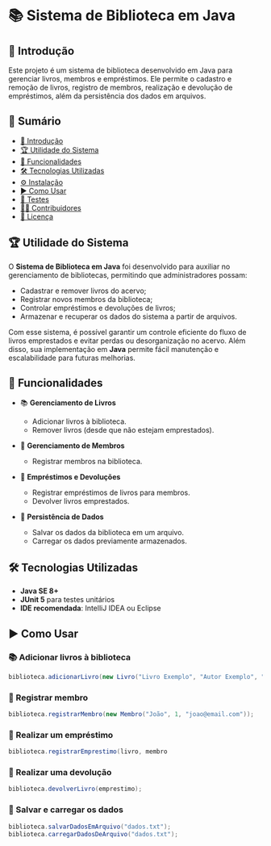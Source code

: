 # 📚 Sistema de Biblioteca em Java

## 📖 Introdução
Este projeto é um sistema de biblioteca desenvolvido em Java para gerenciar livros, membros e empréstimos. Ele permite o cadastro e remoção de livros, registro de membros, realização e devolução de empréstimos, além da persistência dos dados em arquivos.

## 📑 Sumário
- [📖 Introdução](#-introdução)
- [🏆 Utilidade do Sistema](#-utilidade-do-sistema)
- [🚀 Funcionalidades](#-funcionalidades)
- [🛠️ Tecnologias Utilizadas](#-tecnologias-utilizadas)
- [⚙️ Instalação](#-instalação)
- [▶️ Como Usar](#️-como-usar)
- [🧪 Testes](#-testes)
- [👨‍💻 Contribuidores](#-contribuidores)
- [📜 Licença](#-licença)

## 🏆 Utilidade do Sistema

O **Sistema de Biblioteca em Java** foi desenvolvido para auxiliar no gerenciamento de bibliotecas, permitindo que administradores possam:
- Cadastrar e remover livros do acervo;
- Registrar novos membros da biblioteca;
- Controlar empréstimos e devoluções de livros;
- Armazenar e recuperar os dados do sistema a partir de arquivos.

Com esse sistema, é possível garantir um controle eficiente do fluxo de livros emprestados e evitar perdas ou desorganização no acervo. Além disso, sua implementação em **Java** permite fácil manutenção e escalabilidade para futuras melhorias.

## 🚀 Funcionalidades
- 📚 **Gerenciamento de Livros**
  - Adicionar livros à biblioteca.
  - Remover livros (desde que não estejam emprestados).
  
- 👤 **Gerenciamento de Membros**
  - Registrar membros na biblioteca.

- 📄 **Empréstimos e Devoluções**
  - Registrar empréstimos de livros para membros.
  - Devolver livros emprestados.

- 💾 **Persistência de Dados**
  - Salvar os dados da biblioteca em um arquivo.
  - Carregar os dados previamente armazenados.

## 🛠️ Tecnologias Utilizadas
- **Java SE 8+**
- **JUnit 5** para testes unitários
- **IDE recomendada**: IntelliJ IDEA ou Eclipse

## ▶️ Como Usar

### 📚 Adicionar livros à biblioteca
```java
biblioteca.adicionarLivro(new Livro("Livro Exemplo", "Autor Exemplo", "123456"));
```

### 👤 Registrar membro
```java
biblioteca.registrarMembro(new Membro("João", 1, "joao@email.com"));
```

### 📄 Realizar um empréstimo
```java
biblioteca.registrarEmprestimo(livro, membro
```

### 🔄 Realizar uma devolução
```java
biblioteca.devolverLivro(emprestimo);
```

### 💾 Salvar e carregar os dados
```java
biblioteca.salvarDadosEmArquivo("dados.txt");
biblioteca.carregarDadosDeArquivo("dados.txt");
```


